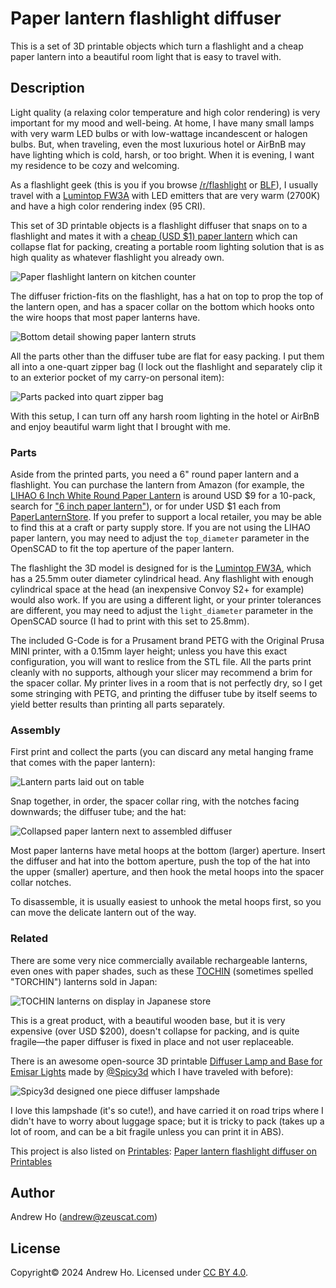 Paper lantern flashlight diffuser
=================================

This is a set of 3D printable objects which turn a flashlight and a cheap
paper lantern into a beautiful room light that is easy to travel with.

Description
-----------

Light quality (a relaxing color temperature and high color rendering) is very
important for my mood and well-being. At home, I have many small lamps with
very warm LED bulbs or with low-wattage incandescent or halogen bulbs. But,
when traveling, even the most luxurious hotel or AirBnB may have lighting
which is cold, harsh, or too bright. When it is evening, I want my residence
to be cozy and welcoming.

As a flashlight geek (this is you if you browse
[/r/flashlight](https://www.reddit.com/r/flashlight) or
[BLF](https://budgetlightforum.com/)), I usually travel with a
[Lumintop FW3A](https://lumintop.com/product/fw3a/) with LED emitters that are
very warm (2700K) and have a high color rendering index (95 CRI).

This set of 3D printable objects is a flashlight diffuser that snaps on to a
flashlight and mates it with a
[cheap (USD $1) paper lantern](https://www.amazon.com/gp/product/B0CWXCNL94)
which can collapse flat for packing, creating a portable room lighting
solution that is as high quality as whatever flashlight you already own.

![Paper flashlight lantern on kitchen counter](images/paper_lantern.jpg)

The diffuser friction-fits on the flashlight, has a hat on top to prop the top
of the lantern open, and has a spacer collar on the bottom which hooks onto
the wire hoops that most paper lanterns have.

![Bottom detail showing paper lantern struts](images/struts_closeup.jpg)

All the parts other than the diffuser tube are flat for easy packing. I put
them all into a one-quart zipper bag (I lock out the flashlight and separately
clip it to an exterior pocket of my carry-on personal item):

![Parts packed into quart zipper bag](images/packed_bag.jpg)

With this setup, I can turn off any harsh room lighting in the hotel or AirBnB
and enjoy beautiful warm light that I brought with me.

### Parts

Aside from the printed parts, you need a 6" round paper lantern and a
flashlight. You can purchase the lantern from Amazon (for example, the
[LIHAO 6 Inch White Round Paper Lantern](https://www.amazon.com/gp/product/B0CWXCNL94)
is around USD $9 for a 10-pack, search for
["6 inch paper lantern"](https://www.amazon.com/s?k=6+inch+paper+lantern)),
or for under USD $1 each from
[PaperLanternStore](https://www.paperlanternstore.com/collections/6-round-paper-lanterns/products/6-white-round-paper-lantern-even-ribbing).
If you prefer to support a local retailer, you may be able to find this at a
craft or party supply store. If you are not using the LIHAO paper lantern,
you may need to adjust the `top_diameter` parameter in the OpenSCAD to fit
the top aperture of the paper lantern.

The flashlight the 3D model is designed for is the
[Lumintop FW3A](https://lumintop.com/product/fw3a/), which has a 25.5mm outer
diameter cylindrical head. Any flashlight with enough cylindrical space at
the head (an inexpensive Convoy S2+ for example) would also work. If you
are using a different light, or your printer tolerances are different, you
may need to adjust the `light_diameter` parameter in the OpenSCAD source
(I had to print with this set to 25.8mm).

The included G-Code is for a Prusament brand PETG with the Original Prusa MINI
printer, with a 0.15mm layer height; unless you have this exact configuration,
you will want to reslice from the STL file. All the parts print cleanly with
no supports, although your slicer may recommend a brim for the spacer collar.
My printer lives in a room that is not perfectly dry, so I get some stringing
with PETG, and printing the diffuser tube by itself seems to yield better
results than printing all parts separately.

### Assembly

First print and collect the parts (you can discard any metal hanging frame
that comes with the paper lantern):

![Lantern parts laid out on table](images/parts.jpg)

Snap together, in order, the spacer collar ring, with the notches facing
downwards; the diffuser tube; and the hat:

![Collapsed paper lantern next to assembled diffuser](images/diffuser_assembly.jpg)

Most paper lanterns have metal hoops at the bottom (larger) aperture. Insert
the diffuser and hat into the bottom aperture, push the top of the hat into
the upper (smaller) aperture, and then hook the metal hoops into the spacer
collar notches.

To disassemble, it is usually easiest to unhook the metal hoops first, so you
can move the delicate lantern out of the way.

### Related

There are some very nice commercially available rechargeable lanterns, even
ones with paper shades, such as these
[TOCHIN](https://www.instagram.com/torchin__/) (sometimes spelled "TORCHIN")
lanterns sold in Japan:

![TOCHIN lanterns on display in Japanese store](images/tochin_lanterns.jpg)

This is a great product, with a beautiful wooden base, but it is very
expensive (over USD $200), doesn't collapse for packing, and is quite
fragile—the paper diffuser is fixed in place and not user replaceable.

There is an awesome open-source 3D printable
[Diffuser Lamp and Base for Emisar Lights](https://www.printables.com/model/836266-diffuser-lamp-and-base-for-emisar-lights)
made by [@Spicy3d](https://spicy3dprints.com/) which I have traveled with
before):

![Spicy3d designed one piece diffuser lampshade](images/spicy3d_lampshade.jpg)

I love this lampshade (it's so cute!), and have carried it on road trips where
I didn't have to worry about luggage space; but it is tricky to pack (takes up
a lot of room, and can be a bit fragile unless you can print it in ABS).

This project is also listed on [Printables](https://www.printables.com):
[Paper lantern flashlight diffuser on Printables](https://www.printables.com/model/1074651-paper-lantern-flashlight-diffuser)

Author
------

Andrew Ho (<andrew@zeuscat.com>)

License
-------

Copyright© 2024 Andrew Ho.
Licensed under
[CC BY 4.0](https://creativecommons.org/licenses/by/4.0/).
